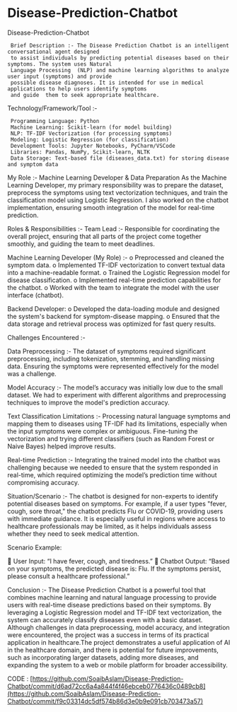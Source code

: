 # Disease-Prediction-Chatbot
Disease-Prediction-Chatbot

     Brief Description :- The Disease Prediction Chatbot is an intelligent conversational agent designed 
     to assist individuals by predicting potential diseases based on their symptoms. The system uses Natural 
     Language Processing  (NLP) and machine learning algorithms to analyze user input (symptoms) and provide 
     possible disease diagnoses. It is intended for use in medical applications to help users identify symptoms 
     and guide  them to seek appropriate healthcare.
                      
Technology/Framework/Tool :-

     Programming Language: Python
     Machine Learning: Scikit-learn (for model building)
     NLP: TF-IDF Vectorization (for processing symptoms)
     Modeling: Logistic Regression (for classification)
     Development Tools: Jupyter Notebooks, PyCharm/VSCode
     Libraries: Pandas, NumPy, Scikit-learn, NLTK
     Data Storage: Text-based file (diseases_data.txt) for storing disease and symptom data
            
My Role :- Machine Learning Developer & Data Preparation As the Machine Learning Developer, my primary 
     responsibility was to prepare the dataset, preprocess the symptoms using text vectorization techniques, 
     and train the classification model using Logistic Regression. I also worked on the chatbot implementation,
     ensuring smooth integration of the  model for real-time prediction.

Roles & Responsibilities :- Team Lead :- Responsible for coordinating the overall project, ensuring that all parts of the
     project come together smoothly, and guiding the team to meet deadlines. 

Machine Learning Developer (My Role) :-
     o Preprocessed and cleaned the symptom data.
     o Implemented TF-IDF vectorization to convert textual data into a machine-readable format.
     o Trained the Logistic Regression model for disease classification.
     o Implemented real-time prediction capabilities for the chatbot.
     o Worked with the team to integrate the model with the user interface (chatbot). 
                  
Backend Developer:
          o Developed the data-loading module and designed the system's backend for symptom-disease mapping.
          o Ensured that the data storage and retrieval process was optimized for fast query results. 
          
Challenges Encountered :-

Data Preprocessing :- The dataset of symptoms required significant preprocessing, including tokenization, 
     stemming, and handling missing data. Ensuring the symptoms were represented effectively for the model was a challenge.
          
Model Accuracy :- The model’s accuracy was initially low due to the small dataset. We had to experiment with different
     algorithms and preprocessing techniques to improve the model's prediction  accuracy.
          
Text Classification Limitations :- Processing natural language symptoms and mapping them to diseases using TF-IDF 
     had its limitations, especially when the input symptoms were complex or ambiguous. Fine-tuning the vectorization and trying 
     different classifiers (such as Random Forest or Naive Bayes) helped improve results.
       
Real-time Prediction :- Integrating the trained model into the chatbot was challenging because we needed to ensure that the system
     responded in real-time, which required optimizing the model’s prediction time without compromising accuracy. 
          
Situation/Scenario :- The chatbot is designed for non-experts to identify potential diseases based on symptoms. 
     For example, if a   user types "fever, cough, sore throat," the chatbot predicts Flu or COVID-19, providing users with immediate guidance. It is especially useful in regions where access to healthcare professionals may be limited, as it helps individuals assess whether they need to seek medical attention.

Scenario Example:

 User Input: “I have fever, cough, and tiredness.”
 Chatbot Output: “Based on your symptoms, the predicted disease is: Flu. If the symptoms persist,
     please consult a healthcare professional.”
     
Conclusion :-
     The Disease Prediction Chatbot is a powerful tool that combines machine learning and natural language
     processing to provide users with real-time disease predictions based on their symptoms. By leveraging 
     a Logistic Regression model and TF-IDF text vectorization, the system can accurately classify diseases
     even with a basic dataset. Although challenges in data preprocessing, model accuracy, and 
     integration were encountered, the project was a success in terms of its practical application 
     in healthcare.The project demonstrates a useful application of AI in the healthcare domain, and there is 
     potential for future improvements, such as incorporating larger datasets, adding more diseases, and expanding 
     the system to a web or mobile platform for broader accessibility.
     
CODE : [https://github.com/SoaibAslam/Disease-Prediction-Chatbot/commit/d6ad72cc6a4a844f4f46ebceb0776436c0489cb8](https://github.com/SoaibAslam/Disease-Prediction-Chatbot/commit/f9c03314dc5df574b86d3e0b9e091cb703473a57)
